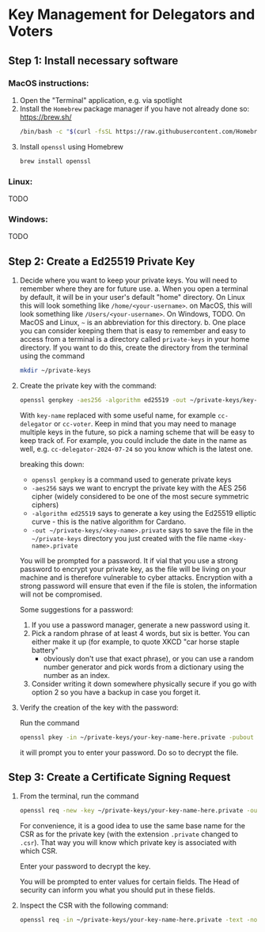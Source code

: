 # Key Management for Delegators and Voters

## Step 1: Install necessary software

### MacOS instructions:

1. Open the "Terminal" application, e.g. via spotlight
2. Install the `Homebrew` package manager if you have not already done so: https://brew.sh/
   ```bash
   /bin/bash -c "$(curl -fsSL https://raw.githubusercontent.com/Homebrew/install/HEAD/install.sh)"
   ```
3. Install `openssl` using Homebrew
   ```bash
   brew install openssl
   ```

### Linux:

TODO

### Windows:

TODO

## Step 2: Create a Ed25519 Private Key

1. Decide where you want to keep your private keys. You will need to remember
   where they are for future use.
   a. When you open a terminal by default, it will be in your user's default
   "home" directory. On Linux this will look something like `/home/<your-username>`.
   on MacOS, this will look something like `/Users/<your-username>`. On
   Windows, TODO. On MacOS and Linux, `~` is an abbreviation for this
   directory.
   b. One place you can consider keeping them that is easy to remember and easy
   to access from a terminal is a directory called `private-keys` in your home
   directory. If you want to do this, create the directory from the terminal
   using the command

   ```bash
   mkdir ~/private-keys
   ```

2. Create the private key with the command:

   ```bash
   openssl genpkey -aes256 -algorithm ed25519 -out ~/private-keys/key-name.private
   ```

   With `key-name` replaced with some useful name, for example `cc-delegator`
   or `cc-voter`. Keep in mind that you may need to manage multiple keys in the
   future, so pick a naming scheme that will be easy to keep track of. For
   example, you could include the date in the name as well, e.g.
   `cc-delegator-2024-07-24` so you know which is the latest one.

   breaking this down:
   - `openssl genpkey` is a command used to generate private keys
   - `-aes256` says we want to encrypt the private key with the AES 256 cipher
      (widely considered to be one of the most secure symmetric ciphers)
   - `-algorithm ed25519` says to generate a key using the Ed25519 elliptic
      curve - this is the native algorithm for Cardano.
   - `-out ~/private-keys/<key-name>.private` says to save the file in the
       `~/private-keys` directory you just created with the file name `<key-name>.private`

   You will be prompted for a password. It if vial that you use a strong
   password to encrypt your private key, as the file will be living on your
   machine and is therefore vulnerable to cyber attacks. Encryption with a
   strong password will ensure that even if the file is stolen, the information
   will not be compromised.

   Some suggestions for a password:

   1. If you use a password manager, generate a new password using it.
   2. Pick a random phrase of at least 4 words, but six is better. You can
      either make it up (for example, to quote XKCD "car horse staple battery"
      - obviously don't use that exact phrase), or you can use a random number
      generator and pick words from a dictionary using the number as an
      index.
   3. Consider writing it down somewhere physically secure if you go with
      option 2 so you have a backup in case you forget it.


3. Verify the creation of the key with the password:

   Run the command

   ```bash
   openssl pkey -in ~/private-keys/your-key-name-here.private -pubout
   ```

   it will prompt you to enter your password. Do so to decrypt the file.

## Step 3: Create a Certificate Signing Request

1. From the terminal, run the command

   ```bash
   openssl req -new -key ~/private-keys/your-key-name-here.private -out ~/private-keys/your-key-name-here.csr
   ```

   For convenience, it is a good idea to use the same base name for the CSR as
   for the private key (with the extension `.private` changed to `.csr`). That
   way you will know which private key is associated with which CSR.

   Enter your password to decrypt the key.

   You will be prompted to enter values for certain fields. The Head of
   security can inform you what you should put in these fields.

2. Inspect the CSR with the following command:

   ```bash
   openssl req -in ~/private-keys/your-key-name-here.private -text -noout
   ```
